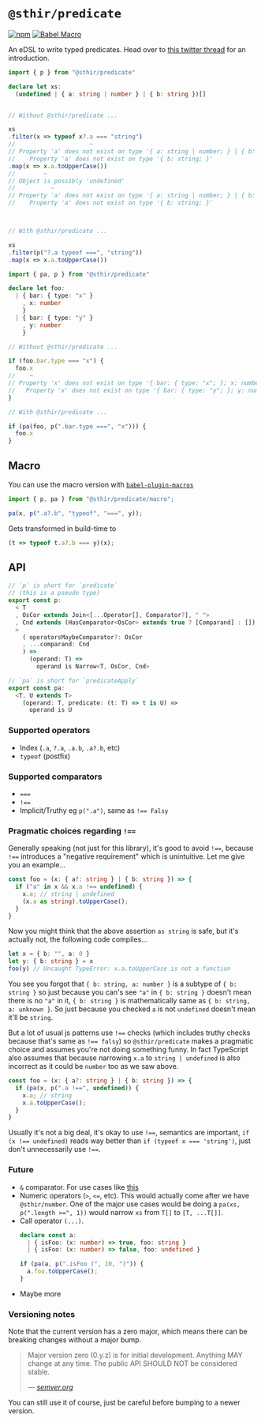 # `@sthir/predicate`

[![npm](https://img.shields.io/npm/v/@sthir/predicate?labelColor=000000&color=cb3837)](https://npm.im/@sthir/predicate) [![Babel Macro](https://img.shields.io/badge/babel--macro-%F0%9F%8E%A3-f5da55.svg)](https://github.com/kentcdodds/babel-plugin-macros)

An eDSL to write typed predicates. Head over to [this twitter thread](https://twitter.com/devanshj__/status/1477950624343871488) for an introduction.

```ts
import { p } from "@sthir/predicate"

declare let xs:
  (undefined | { a: string | number } | { b: string })[]


// Without @sthir/predicate ...

xs
.filter(x => typeof x?.a === "string") 
//                     ~
// Property 'a' does not exist on type '{ a: string | number; } | { b: string; }'.
//    Property 'a' does not exist on type '{ b: string; }'
.map(x => x.a.toUpperCase())
//        ~
// Object is possibly 'undefined'
//          ~
// Property 'a' does not exist on type '{ a: string | number; } | { b: string; }'.
//    Property 'a' does not exist on type '{ b: string; }'



// With @sthir/predicate ...

xs
.filter(p("?.a typeof ===", "string"))
.map(x => x.a.toUpperCase())
```

```ts
import { pa, p } from "@sthir/predicate"

declare let foo:
  | { bar: { type: "x" }
    , x: number
    }
  | { bar: { type: "y" }
    , y: number
    }

// Without @sthir/predicate ...

if (foo.bar.type === "x") {
  foo.x
//    ~
// Property 'x' does not exist on type '{ bar: { type: "x"; }; x: number; } | { bar: { type: "y"; }; y: number; }'.
//   Property 'x' does not exist on type '{ bar: { type: "y"; }; y: number; }'
}

// With @sthir/predicate ...

if (pa(foo, p(".bar.type ===", "x"))) {
  foo.x
}
```

## Macro

You can use the macro version with [`babel-plugin-macros`](https://github.com/kentcdodds/babel-plugin-macros)

```ts
import { p, pa } from "@sthir/predicate/macro";

pa(x, p(".a?.b", "typeof", "===", y));
```

Gets transformed in build-time to

```ts
(t => typeof t.a?.b === y)(x);
```

## API

```ts
// `p` is short for `predicate`
// (this is a pseudo type)
export const p:
  < T
  , OsCor extends Join<[...Operator[], Comparator?], " ">
  , Cnd extends (HasComparator<OsCor> extends true ? [Comparand] : [])
  >
    ( operatorsMaybeComparator?: OsCor
    , ...comparand: Cnd
    ) =>
      (operand: T) =>
        operand is Narrow<T, OsCor, Cnd>

// `pa` is short for `predicateApply`
export const pa:
  <T, U extends T>
    (operand: T, predicate: (t: T) => t is U) =>
      operand is U
```

### Supported operators

- Index (`.a`, `?.a`, `.a.b`, `.a?.b`, etc)
- `typeof` (postfix)

### Supported comparators

- `===`
- `!==`
- Implicit/Truthy eg `p(".a")`, same as `!== Falsy`

### Pragmatic choices regarding `!==`

Generally speaking (not just for this library), it's good to avoid `!==`, because `!==` introduces a "negative requirement" which is unintuitive. Let me give you an example...

```ts
const foo = (x: { a?: string } | { b: string }) => {
  if ("a" in x && x.a !== undefined) {
    x.a; // string | undefined
    (x.a as string).toUpperCase();
  }
}
```

Now you might think that the above assertion `as string` is safe, but it's actually not, the following code compiles...

```ts
let x = { b: "", a: 0 }
let y: { b: string } = x
foo(y) // Uncaught TypeError: x.a.toUpperCase is not a function
```

You see you forgot that `{ b: string, a: number }` is a subtype of `{ b: string }` so just because you can's see `"a"` in `{ b: string }` doesn't mean there is no `"a"` in it, `{ b: string }` is mathematically same as `{ b: string, a: unknown }`. So just because you checked `a` is not `undefined` doesn't mean it'll be `string`.

But a lot of usual js patterns use `!==` checks (which includes truthy checks because that's same as `!== falsy`) so `@sthir/predicate` makes a pragmatic choice and assumes you're not doing something funny. In fact TypeScript also assumes that because narrowing `x.a` to `string | undefined` is also incorrect as it could be `number` too as we saw above.

```ts
const foo = (x: { a?: string } | { b: string }) => {
  if (pa(x, p(".a !==", undefined)) {
    x.a; // string
    x.a.toUpperCase();
  }
}
```

Usually it's not a big deal, it's okay to use `!==`, semantics are important, `if (x !== undefined)` reads way better than `if (typeof x === 'string')`, just don't unnecessarily use `!==`.

### Future

- `&` comparator. For use cases like [this](https://twitter.com/_developit/status/1471212197183651841)
- Numeric operators (`>`, `<=`, etc). This would actually come after we have `@sthir/number`. One of the major use cases would be doing a `pa(xs, p(".length >=", 1))` would narrow `xs` from `T[]` to `[T, ...T[]]`.
- Call operator `(...)`.
  ```ts
  declare const a:
    | { isFoo: (x: number) => true, foo: string } 
    | { isFoo: (x: number) => false, foo: undefined } 

  if (pa(a, p(".isFoo (", 10, ")")) {
    a.foo.toUpperCase();
  }
  ```
- Maybe more

### Versioning notes

Note that the current version has a zero major, which means there can be breaking changes without a major bump.

> Major version zero (0.y.z) is for initial development. Anything MAY change at any time. The public API SHOULD NOT be considered stable.
>
> — [_semver.org_](https://semver.org/#spec-item-4)

You can still use it of course, just be careful before bumping to a newer version.
